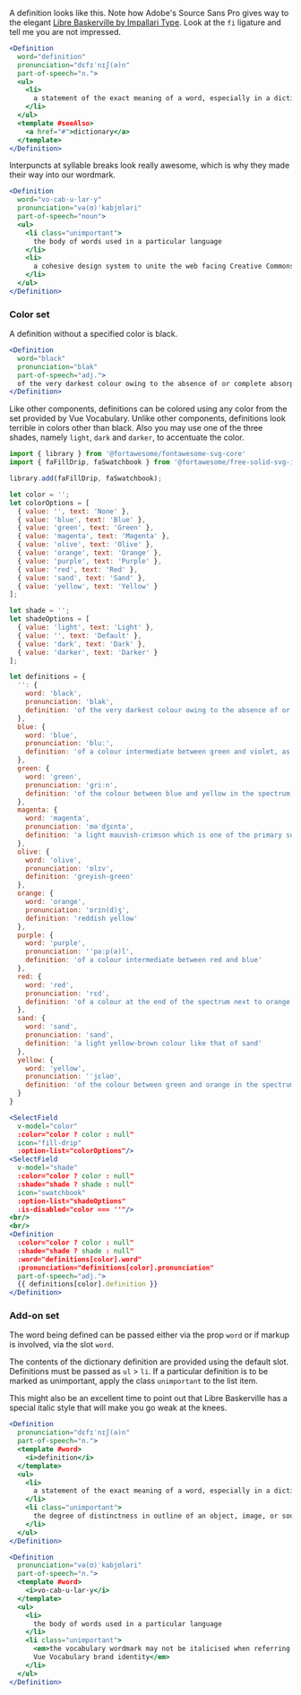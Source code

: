 A definition looks like this. Note how Adobe's Source Sans Pro gives way to the
elegant [Libre Baskerville by Impallari
Type](https://fonts.google.com/specimen/Libre+Baskerville). Look at the `fi`
ligature and tell me you are not impressed.

```jsx { "props": { "className": "i18n-enabled" } }
<Definition
  word="definition"
  pronunciation="dɛfɪˈnɪʃ(ə)n"
  part-of-speech="n.">
  <ul>
    <li>
      a statement of the exact meaning of a word, especially in a dictionary
    </li>
  </ul>
  <template #seeAlso>
    <a href="#">dictionary</a>
  </template>
</Definition>
```

Interpuncts at syllable breaks look really awesome, which is why they made their
way into our wordmark.

```jsx { "props": { "className": "dark-background" } }
<Definition
  word="vo·cab·u·lar·y"
  pronunciation="və(ʊ)ˈkabjʊləri"
  part-of-speech="noun">
  <ul>
    <li class="unimportant">
      the body of words used in a particular language
    </li>
    <li>
      a cohesive design system to unite the web facing Creative Commons 
    </li>
  </ul>
</Definition>
```

### Color set

A definition without a specified color is black.

```jsx
<Definition
  word="black"
  pronunciation="blak"
  part-of-speech="adj.">
  of the very darkest colour owing to the absence of or complete absorption of light
</Definition>
```

Like other components, definitions can be colored using any color from the set
provided by Vue Vocabulary. Unlike other components, definitions look terrible in
colors other than black. Also you may use one of the three shades, namely `light`,
`dark` and `darker`, to accentuate the color.

```jsx
import { library } from '@fortawesome/fontawesome-svg-core'
import { faFillDrip, faSwatchbook } from '@fortawesome/free-solid-svg-icons'

library.add(faFillDrip, faSwatchbook);

let color = '';
let colorOptions = [
  { value: '', text: 'None' },
  { value: 'blue', text: 'Blue' },
  { value: 'green', text: 'Green' },
  { value: 'magenta', text: 'Magenta' },
  { value: 'olive', text: 'Olive' },
  { value: 'orange', text: 'Orange' },
  { value: 'purple', text: 'Purple' },
  { value: 'red', text: 'Red' },
  { value: 'sand', text: 'Sand' },
  { value: 'yellow', text: 'Yellow' }
];

let shade = '';
let shadeOptions = [
  { value: 'light', text: 'Light' },
  { value: '', text: 'Default' },
  { value: 'dark', text: 'Dark' },
  { value: 'darker', text: 'Darker' }
];

let definitions = {
  '': {
    word: 'black',
    pronunciation: 'blak',
    definition: 'of the very darkest colour owing to the absence of or complete absorption of light'
  },
  blue: {
    word: 'blue',
    pronunciation: 'bluː',
    definition: 'of a colour intermediate between green and violet, as of the sky or sea on a sunny day'
  },
  green: {
    word: 'green',
    pronunciation: 'ɡriːn',
    definition: 'of the colour between blue and yellow in the spectrum, as of grass or emeralds'
  },
  magenta: {
    word: 'magenta',
    pronunciation: 'məˈdʒɛntə',
    definition: 'a light mauvish-crimson which is one of the primary subtractive colours, complementary to green'
  },
  olive: {
    word: 'olive',
    pronunciation: 'ɒlɪv',
    definition: 'greyish-green'
  },
  orange: {
    word: 'orange',
    pronunciation: 'ɒrɪn(d)ʒ',
    definition: 'reddish yellow'
  },
  purple: {
    word: 'purple',
    pronunciation: 'ˈpəːp(ə)l',
    definition: 'of a colour intermediate between red and blue'
  },
  red: {
    word: 'red',
    pronunciation: 'rɛd',
    definition: 'of a colour at the end of the spectrum next to orange and opposite violet, as of blood, fire, or rubies'
  },
  sand: {
    word: 'sand',
    pronunciation: 'sand',
    definition: 'a light yellow-brown colour like that of sand'
  },
  yellow: {
    word: 'yellow',
    pronunciation: 'ˈjɛləʊ',
    definition: 'of the colour between green and orange in the spectrum, a primary subtractive colour complementary to blue, as of ripe lemons or egg yolks'
  }
}

<SelectField
  v-model="color"
  :color="color ? color : null"
  icon="fill-drip"
  :option-list="colorOptions"/>
<SelectField
  v-model="shade"
  :color="color ? color : null"
  :shade="shade ? shade : null"
  icon="swatchbook"
  :option-list="shadeOptions"
  :is-disabled="color === ''"/>
<br/>
<br/>
<Definition
  :color="color ? color : null"
  :shade="shade ? shade : null"
  :word="definitions[color].word"
  :pronunciation="definitions[color].pronunciation"
  part-of-speech="adj.">
  {{ definitions[color].definition }}
</Definition>
```

### Add-on set

The word being defined can be passed either via the prop `word` or if markup is
involved, via the slot `word`. 

The contents of the dictionary definition are provided using the default slot.
Definitions must be passed as `ul` > `li`. If a particular definition is to be
marked as unimportant, apply the class `unimportant` to the list item.

This might also be an excellent time to point out that Libre Baskerville has
a special italic style that will make you go weak at the knees.

```jsx { "props": { "className": "dark-background" } }
<Definition
  pronunciation="dɛfɪˈnɪʃ(ə)n"
  part-of-speech="n.">
  <template #word>
    <i>definition</i>
  </template>
  <ul>
    <li>
      a statement of the exact meaning of a word, especially in a dictionary
    </li>
    <li class="unimportant">
      the degree of distinctness in outline of an object, image, or sound
    </li>
  </ul>
</Definition>
```

```jsx
<Definition
  pronunciation="və(ʊ)ˈkabjʊləri"
  part-of-speech="n.">
  <template #word>
    <i>vo·cab·u·lar·y</i>
  </template>
  <ul>
    <li>
      the body of words used in a particular language
    </li>
    <li class="unimportant">
      <em>the vocabulary wordmark may not be italicised when referring to the
      Vue Vocabulary brand identity</em>
    </li>
  </ul>
</Definition>
```
